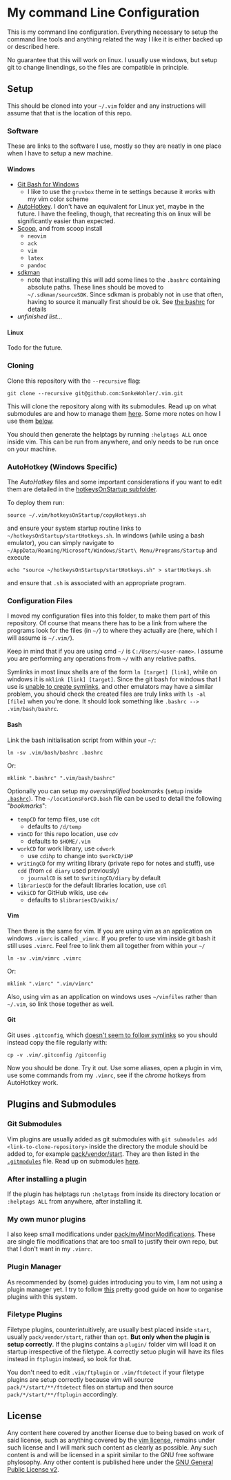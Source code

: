 # My command Line Configuration

This is my command line configuration. Everything necessary to setup the
command line tools and anything related the way I like it is either backed up
or described here.

No guarantee that this will work on linux. I usually use windows, but setup git
to change linendings, so the files are compatible in principle.

## Setup

This should be cloned into your `~/.vim` folder and any instructions will
assume that that is the location of this repo.

### Software

These are links to the software I use, mostly so they are neatly in one place
when I have to setup a new machine.

#### Windows

* [Git Bash for Windows](https://git-scm.com/downloads)
  - I like to use the `gruvbox` theme in te settings because it works with my
  vim color scheme
* [AutoHotkey](https://www.autohotkey.com/). I don't have an equivalent for
  Linux yet, maybe in the future.  I have the feeling, though, that recreating
  this on linux will be significantly easier than expected.
* [Scoop](https://scoop.sh/), and from scoop install
  - `neovim`
  - `ack`
  - `vim`
  - `latex`
  - `pandoc`
* [sdkman](https://sdkman.io/)
  - note that installing this will add some lines to the `.bashrc` containing
    absolute paths. These lines should be moved to `~/.sdkman/sourceSDK`.
    Since sdkman is probably not in use that often, having to source it
    manually first should be ok. See [the bashrc](bash/bashrc) for details
* *unfinished list...*

#### Linux

Todo for the future.

### Cloning

Clone this repository with the `--recursive` flag:

```
git clone --recursive git@github.com:SonkeWohler/.vim.git
```

This will clone the repository along with its submodules. Read up on what
submodules are and how to manage them
[here](https://git-scm.com/book/en/v2/Git-Tools-Submodules). Some more notes on
how I use them [below](#plugins-and-submodules).

You should then generate the helptags by running `:helptags ALL` once inside
vim.  This can be run from anywhere, and only needs to be run once on your
machine.

### AutoHotkey (Windows Specific)

The *AutoHotkey* files and some important considerations if you want to edit
them are detailed in the [hotkeysOnStartup
subfolder](hotkeysOnStartup/README.md).

To deploy them run:

```
source ~/.vim/hotkeysOnStartup/copyHotkeys.sh
```

and ensure your system startup routine links to
`~/hotkeysOnStartup/startHotkeys.sh`. In windows (while using a bash emulator),
you can simply navigate to `~/AppData/Roaming/Microsoft/Windows/Start\
Menu/Programs/Startup` and execute 

```
echo "source ~/hotkeysOnStartup/startHotkeys.sh" > startHotkeys.sh
```

and ensure that `.sh` is associated with an appropriate program.

### Configuration Files

I moved my configuration files into this folder, to make them part of this
repository. Of course that means there has to be a link from where the programs
look for the files (in `~/`) to where they actually are (here, which I will
assume is `~/.vim/`).

Keep in mind that if you are using cmd `~/` is `C:/Users/<user-name>`. I assume
you are performing any operations from `~/` with any relative paths.

Symlinks in most linux shells are of the form `ln [target] [link]`, while on
windows it is `mklink [link] [target]`. Since the git bash for windows that I
use is [unable to create
symlinks](https://github.com/git-for-windows/git/wiki/Symbolic-Links), and
other emulators may have a similar problem, you should check the created files
are truly links with `ls -al [file]` when you're done. It should look something
like `.bashrc --> .vim/bash/bashrc`.

#### Bash

Link the bash initialisation script from within your `~/`:

```
ln -sv .vim/bash/bashrc .bashrc
```

Or:

```
mklink ".bashrc" ".vim/bash/bashrc"
```

Optionally you can setup my *oversimplified bookmarks* (setup inside
[`.bashrc`](.bashrc)). The `~/locationsForCD.bash` file can be used to detail
the following "*bookmarks*":

* `tempCD` for temp files, use `cdt` 
  - defaults to `/d/temp`
* `vimCD` for this repo location, use `cdv` 
  - defaults to `$HOME/.vim`
* `workCD` for work library, use `cdwork`
  - use `cdihp` to change into `$workCD/iHP`
* `writingCD` for my writing library (private repo for notes and stuff), use
  `cdd` (from `cd diary` used previously)
  - `journalCD` is set to `$writingCD/diary` by default
* `librariesCD` for the default libraries location, use `cdl`
* `wikiCD` for GitHub wikis, use `cdw` 
  - defaults to `$librariesCD/wikis/`

#### Vim

Then there is the same for vim. If you are using vim as an application on
windows `.vimrc` is called `_vimrc`. If you prefer to use vim inside git bash
it still uses `.vimrc`. Feel free to link them all together from within your
`~/`

```
ln -sv .vim/vimrc .vimrc
```

Or:

```
mklink ".vimrc" ".vim/vimrc"
```

Also, using vim as an application on windows uses `~/vimfiles` rather than
`~/.vim`, so link those together as well.

#### Git

Git uses `.gitconfig`, which [doesn't seem to follow
symlinks](https://github.com/SonkeWohler/.vim/issues/3) so you should instead
copy the file regularly with:

```
cp -v .vim/.gitconfig /gitconfig
```

Now you should be done. Try it out. Use some aliases, open a plugin in vim, use
some commands from my `.vimrc`, see if the *chrome* hotkeys from AutoHotkey
work.

## Plugins and Submodules

### Git Submodules

Vim plugins are usually added as git submodules with `git submodules add
<link-to-clone-repository>` inside the directory the module should be added to,
for example [pack/vendor/start](pack/vendor/start). They are then listed in the
[`.gitmodules`](.gitmodules) file. Read up on submodules
[here](https://git-scm.com/book/en/v2/Git-Tools-Submodules).

### After installing a plugin

If the plugin has helptags run `:helptags` from inside its directory location
or `:helptags ALL` from anywhere, after installing it.

### My own munor plugins

I also keep small modifications under
[pack/myMinorModifications](pack/myMinorModifications/). These are
single file modifications that are too small to justify their own repo, but
that I don't want in my `.vimrc`.

### Plugin Manager

As recommended by (some) guides introducing you to vim, I am not using a plugin
manager yet. I try to follow
[this](https://vimways.org/2018/from-vimrc-to-vim/) pretty good guide on how to
organise plugins with this system.

### Filetype Plugins

Filetype plugins, counterintuitively, are usually best placed inside `start`,
usually `pack/vendor/start`, rather than `opt`.  **But only when the plugin is
setup correctly**.  If the plugins contains a `plugin/` folder vim will load it
on startup irrespective of the filetype.  A correctly setuo plugin will have
its files instead in `ftplugin` instead, so look for that.

You don't need to edit `.vim/ftplugin` or `.vim/ftdetect` if your filetype
plugins are setup correctly because vim will source `pack/*/start/**/ftdetect`
files on startup and then source `pack/*/start/**/ftplugin` accordingly.

## License

Any content here covered by another license due to being based on work of said
license, such as anything covered by the [vim
license](https://www.gnu.org/licenses/vim-license.txt), remains under such
license and I will mark such content as clearly as possible. Any such content
is and will be licensed in a spirit similar to the GNU free software
phylosophy. Any other content is published here under the [GNU General Public
License v2](https://www.gnu.org/licenses/old-licenses/gpl-2.0.en.html).




